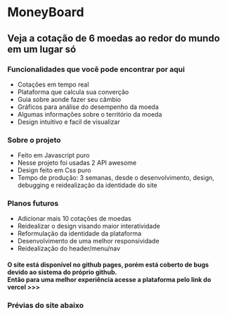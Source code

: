 # MoneyBoard
## Veja a cotação de 6 moedas ao redor do mundo em um lugar só

### Funcionalidades que você pode encontrar por aqui
* Cotações em tempo real
* Plataforma que calcula sua converção
* Guia sobre aonde fazer seu câmbio
* Gráficos para análise do desempenho da moeda
* Algumas informações sobre o território da moeda
* Design intuitivo e facil de visualizar


### Sobre o projeto
* Feito em Javascript puro
* Nesse projeto foi usadas 2 API awesome
* Design feito em Css puro
* Tempo de produção: 3 semanas, desde o desenvolvimento, design, debugging e reidealização da identidade do site

### Planos futuros
* Adicionar mais 10 cotações de moedas
* Reidealizar o design visando maior interatividade
* Reformulação da identidade da plataforma
* Desenvolvimento de uma melhor responsividade
* Reidealização do header/menu/nav

#### O site está disponível no github pages, porém está coberto de bugs devido ao sistema do próprio github. <br> Então para uma melhor experiência acesse a plataforma pelo link do vercel >>>

### Prévias do site abaixo
